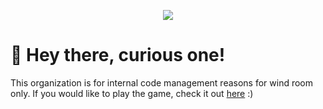 <p align="center">
  <img src="https://tr.rbxcdn.com/d44effda715475c2196e4ed81aa86c84/768/432/Image/Png">
</p>

# 👀 Hey there, curious one! 

This organization is for internal code management reasons for wind room only. If you would like to play the game, check it out [here](https://www.roblox.com/games/10391520517/Wind-Room-BETA) :)
